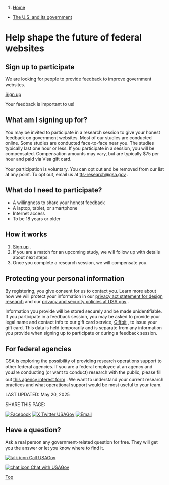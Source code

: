 1. [Home](/)

* [The U.S. and its government](/about-the-us)

Help shape the future of federal websites
=========================================

Sign up to participate
----------------------

We are looking for people to provide feedback to improve government websites.

[Sign up](https://docs.google.com/forms/d/e/1FAIpQLSenI_VtK_pGA4J0Q8nluYBlRPwpkeAFEDpfR4yBJqPTgdAi4Q/viewform)

Your feedback is important to us!

What am I signing up for?
-------------------------

You may be invited to participate in a research session to give your honest
feedback on government websites. Most of our studies are conducted online. Some studies are conducted
face-to-face near you. The studies typically last one hour or less. If you participate in a session, you will be compensated. Compensation amounts may vary, but are typically $75 per hour and paid via Visa gift card.

Your participation is voluntary. You can opt out and be removed from our
list at any point. To opt out, email us at
[tts-research@gsa.gov](mailto:tts-research@gsa.gov)
.

What do I need to participate?
------------------------------

* A willingness to share your honest feedback
* A laptop, tablet, or smartphone
* Internet access
* To be 18 years or older

How it works
------------

1. [Sign up](https://docs.google.com/forms/d/e/1FAIpQLSenI_VtK_pGA4J0Q8nluYBlRPwpkeAFEDpfR4yBJqPTgdAi4Q/viewform)
   .
2. If you are a match for an upcoming study, we will follow up with details about next steps.
3. Once you complete a research session, we will compensate you.

Protecting your personal information
------------------------------------

By registering, you give consent for us to contact you. Learn more about how we will protect your
information in our
[privacy act
statement for design research](https://www.gsa.gov/reference/gsa-privacy-program/Privacy-act-statement-for-design-research)
and our
[privacy and security policies
at USA.gov](https://www.usa.gov/policies)
.

Information you provide will be stored securely and be made unidentifiable. If you participate in a feedback
session, you may be asked to provide your legal name and contact info to our gift card service,
[Giftbit](https://www.giftbit.com/)
, to
issue your gift card. This data is held temporarily and is separate from any information you provide when signing
up to participate or during a feedback session.

For federal agencies
--------------------

GSA is exploring the possibility of providing research operations support to other federal agencies. If you are a federal employee at an agency and youâre conducting (or want to conduct) research with the public, please fill out
[this agency interest form](https://feedback.gsa.gov/jfe/form/SV_b74hTFKzA15WqJU)
. We want to understand your current research practices and what operational support would be most useful to your team.

LAST UPDATED:
May 20, 2025

SHARE THIS PAGE:

[![Facebook](/themes/custom/usagov/images/social-media-icons/Facebook_Icon.svg)](https://www.facebook.com/sharer/sharer.php?u=https://www.usa.gov/user-research&v=3)
[![X Twitter USAGov](/themes/custom/usagov/images/social-media-icons/X_Twitter_Icon.svg?version=2)](https://twitter.com/intent/tweet?source=webclient&text=https://www.usa.gov/user-research)
[![Email](/themes/custom/usagov/images/social-media-icons/Email_Icon.svg?version=2)](mailto:?subject=https://www.usa.gov/user-research)

Have a question?
----------------

Ask a real person any government-related question for free. They will get you the answer or let you know where to find it.

[![talk icon](/themes/custom/usagov/images/ICONS_talk.png)
Call USAGov](/phone)

[![chat icon](/themes/custom/usagov/images/ICONS_chat.png)
Chat with USAGov](/chat)

[Top](#main-content)